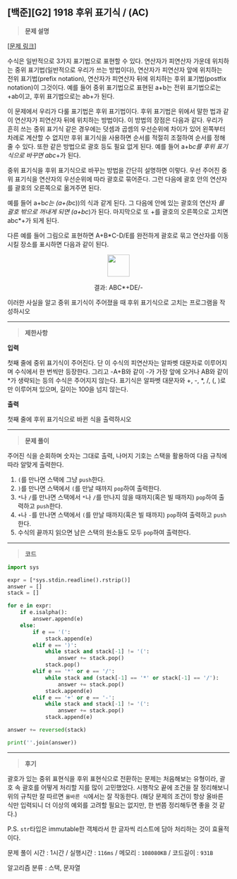 
[백준][G2] 1918 후위 표기식 / (AC)
---
> **문제 설명**
> 

[[문제 링크](https://www.acmicpc.net/problem/1918)]

수식은 일반적으로 3가지 표기법으로 표현할 수 있다. 연산자가 피연산자 가운데 위치하는 중위 표기법(일반적으로 우리가 쓰는 방법이다), 연산자가 피연산자 앞에 위치하는 전위 표기법(prefix notation), 연산자가 피연산자 뒤에 위치하는 후위 표기법(postfix notation)이 그것이다. 예를 들어 중위 표기법으로 표현된 a+b는 전위 표기법으로는 +ab이고, 후위 표기법으로는 ab+가 된다.

이 문제에서 우리가 다룰 표기법은 후위 표기법이다. 후위 표기법은 위에서 말한 법과 같이 연산자가 피연산자 뒤에 위치하는 방법이다. 이 방법의 장점은 다음과 같다. 우리가 흔히 쓰는 중위 표기식 같은 경우에는 덧셈과 곱셈의 우선순위에 차이가 있어 왼쪽부터 차례로 계산할 수 없지만 후위 표기식을 사용하면 순서를 적절히 조절하여 순서를 정해줄 수 있다. 또한 같은 방법으로 괄호 등도 필요 없게 된다. 예를 들어 a+b*c를 후위 표기식으로 바꾸면 abc*+가 된다.

중위 표기식을 후위 표기식으로 바꾸는 방법을 간단히 설명하면 이렇다. 우선 주어진 중위 표기식을 연산자의 우선순위에 따라 괄호로 묶어준다. 그런 다음에 괄호 안의 연산자를 괄호의 오른쪽으로 옮겨주면 된다.

예를 들어 a+b*c는 (a+(b*c))의 식과 같게 된다. 그 다음에 안에 있는 괄호의 연산자 *를 괄호 밖으로 꺼내게 되면 (a+bc*)가 된다. 마지막으로 또 +를 괄호의 오른쪽으로 고치면 abc*+가 되게 된다.

다른 예를 들어 그림으로 표현하면 A+B*C-D/E를 완전하게 괄호로 묶고 연산자를 이동시킬 장소를 표시하면 다음과 같이 된다.


<div align="center">
<img src="https://upload.acmicpc.net/5aad2feb-d9fc-430a-954d-73a06ba0215f/-/preview/" height="50px">

결과: ABC*+DE/-
</div>

이러한 사실을 알고 중위 표기식이 주어졌을 때 후위 표기식으로 고치는 프로그램을 작성하시오

---

> **제한사항**
> 

**입력**

첫째 줄에 중위 표기식이 주어진다. 단 이 수식의 피연산자는 알파벳 대문자로 이루어지며 수식에서 한 번씩만 등장한다. 그리고 -A+B와 같이 -가 가장 앞에 오거나 AB와 같이 *가 생략되는 등의 수식은 주어지지 않는다. 표기식은 알파벳 대문자와 +, -, *, /, (, )로만 이루어져 있으며, 길이는 100을 넘지 않는다. 

**출력**

첫째 줄에 후위 표기식으로 바뀐 식을 출력하시오

---

> **문제 풀이**

주어진 식을 순회하며 숫자는 그대로 출력, 나머지 기호는 스택을 활용하여 다음 규칙에 따라 알맞게 출력한다.

1. `(`를 만나면 스택에 그냥 `push`한다.
2. `)`를 만나면 스택에서 `(`를 만날 때까지 `pop`하여 출력한다.
3. `*`나 `/`를 만나면 스택에서 `*`나 `/`를 만나지 않을 때까지(혹은 빌 때까지) `pop`하여 출력하고 `push`한다.
4. `+`나 `-`를 만나면 스택에서 `(`를 만날 때까지(혹은 빌 때까지) `pop`하여 출력하고 `push`한다.
5. 수식의 끝까지 읽으면 남은 스택의 원소들도 모두 `pop`하여 출력한다.




---

> **코드**
> 

```python
import sys

expr = [*sys.stdin.readline().rstrip()]
answer = []
stack = []

for e in expr:
    if e.isalpha():
        answer.append(e)
    else:
        if e == '(':
            stack.append(e)
        elif e == ')':
            while stack and stack[-1] != '(':
                answer += stack.pop()
            stack.pop()
        elif e == '*' or e == '/':
            while stack and (stack[-1] == '*' or stack[-1] == '/'):
                answer += stack.pop()
            stack.append(e)
        elif e == '+' or e == '-':
            while stack and stack[-1] != '(':
                answer += stack.pop()
            stack.append(e)

answer += reversed(stack)

print(''.join(answer))
```

---

> **후기**

괄호가 있는 중위 표현식을 후위 표현식으로 전환하는 문제는 처음해보는 유형이라, 괄호 속 괄호를 어떻게 처리할 지를 많이 고민했었다. 시행착오 끝에 조건을 잘 정리해보니 위의 규칙만 잘 따르면 `올바른 식`에서는 잘 작동한다. (해당 문제의 조건이 항상 올바른 식만 입력되니 더 이상의 예외를 고려할 필요는 없지만, 한 번쯤 정리해두면 좋을 것 같다.)


P.S. `str`타입은 immutable한 객체라서 한 글자씩 리스트에 담아 처리하는 것이 효율적이다.

문제 풀이 시간 : 1시간 / 실행시간 : `116ms` / 메모리 : `108080KB` / 코드길이 : `931B`

알고리즘 분류 : 스택, 문자열